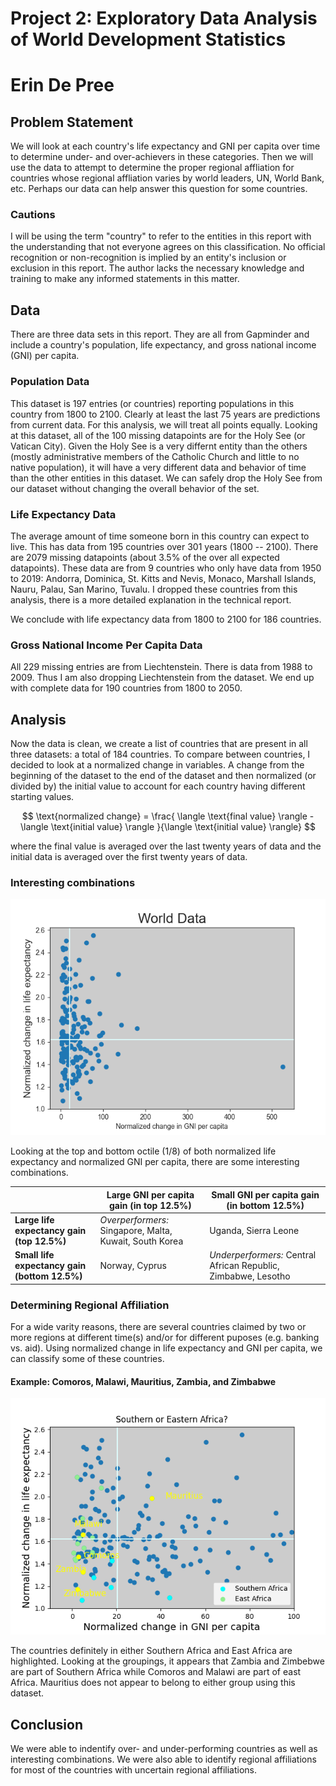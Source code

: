 # Project 2: Exploratory Data Analysis of World Development Statistics
# Erin De Pree


## Problem Statement
We will look at each country's life expectancy and GNI per capita over time to determine under- and over-achievers in these categories.  Then we will use the data to attempt to determine the proper regional affliation for countries whose regional affliation varies by world leaders, UN, World Bank, etc.  Perhaps our data can help answer this question for some countries.

### Cautions
I will be using the term "country" to refer to the entities in this report with the understanding that not everyone agrees on this classification.  No official recognition or non-recognition is implied by an entity's inclusion or exclusion in this report.  The author lacks the necessary knowledge and training to make any informed statements in this matter.

## Data
There are three data sets in this report.  They are all from Gapminder and include a country's population, life expectancy, and gross national income (GNI) per capita.

### Population Data
This dataset is 197 entries (or countries) reporting populations in this country from 1800 to 2100.  Clearly at least the last 75 years are predictions from current data.  For this analysis, we will treat all points equally.  Looking at this dataset, all of the 100 missing datapoints are for the Holy See (or Vatican City).  Given the Holy See is a very differnt entity than the others (mostly administrative members of the Catholic Church and little to no native population), it will have a very different data and behavior of time than the other entities in this dataset.  We can safely drop the Holy See from our dataset without changing the overall behavior of the set.  

### Life Expectancy Data
The average amount of time someone born in this country can expect to live.  This has data from 195 countries over 301 years (1800 -- 2100).  There are 2079 missing datapoints (about 3.5% of the over all expected datapoints).  These data are from 9 countries who only have data from 1950 to 2019: Andorra, Dominica, St. Kitts and Nevis, Monaco, Marshall Islands, Nauru, Palau, San Marino, Tuvalu.  I dropped these countries from this analysis, there is a more detailed explanation in the technical report.

We conclude with life expectancy data from 1800 to 2100 for 186 countries.

### Gross National Income Per Capita Data
All 229 missing entries are from Liechtenstein.  There is data from 1988 to 2009.  Thus I am also dropping Liechtenstein from the dataset.  We end up with complete data for 190 countries from 1800 to 2050.  

## Analysis
Now the data is clean, we create a list of countries that are present in all three datasets: a total of 184 countries.  To compare between countries, I decided to look at a normalized change in variables.  A change from the beginning of the dataset to the end of the dataset and then normalized (or divided by) the initial value to account for each country having different starting values.  

$$ \text{normalized change} = \frac{ \langle \text{final value} \rangle - \langle \text{initial value} \rangle }{\langle \text{initial value} \rangle} $$

where the final value is averaged over the last twenty years of data and the initial data is averaged over the first twenty years of data.

###  Interesting combinations

<img src='images/norm_le_gni_world.png'>

Looking at the top and bottom octile (1/8) of both normalized life expectancy and normalized GNI per capita, there are some interesting combinations.  

| | Large GNI per capita gain (in top 12.5%) | Small GNI per capita gain (in bottom 12.5%) |
| ---| --- | --- |
| **Large life expectancy gain (top 12.5%)** | *Overperformers:* Singapore, Malta, Kuwait, South Korea | Uganda, Sierra Leone | 
| **Small life expectancy gain (bottom 12.5%)** | Norway, Cyprus | *Underperformers:* Central African Republic, Zimbabwe, Lesotho |

### Determining Regional Affiliation

For a wide varity reasons, there are several countries claimed by two or more regions at different time(s) and/or for different puposes (e.g. banking vs. aid).  Using normalized change in life expectancy and GNI per capita, we can classify some of these countries.  

#### Example: Comoros, Malawi, Mauritius, Zambia, and Zimbabwe

<img src='images/se_africa.png'>

The countries definitely in either Southern Africa and East Africa are highlighted.  Looking at the groupings, it appears that Zambia and Zimbebwe are part of Southern Africa while Comoros and Malawi are part of east Africa.  Mauritius does not appear to belong to either group using this dataset.  

## Conclusion

We were able to indentify over- and under-performing countries as well as interesting combinations.  We were also able to identify regional affiliations for most of the countries with uncertain regional affiliations.  


